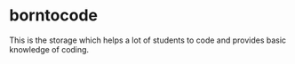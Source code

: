 # borntocode
This is the storage which helps a lot of students to code and provides basic knowledge of coding.

